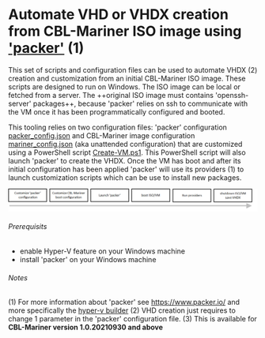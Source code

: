 # Automate VHD or VHDX creation from CBL-Mariner ISO image using ['packer']( https://www.packer.io/) (1)
This set of scripts and configuration files can be used to automate VHDX (2) creation and customization from an initial CBL-Mariner ISO image. These scripts are designed to run on Windows.
The ISO image can be local or fetched from a server. The ++original ISO image must contains 'openssh-server' packages++, because 'packer' relies on ssh to communicate with the VM once it has been programmatically configured and booted.


This tooling relies on two configuration files: 'packer' configuration [packer_config.json](https://github.com/microsoft/CBL-MarinerDemo/blob/nicogbg/image-from-packer/imaging-from-packer/packer_config.json) and CBL-Mariner image configuration [mariner_config.json](https://github.com/microsoft/CBL-MarinerDemo/blob/nicogbg/image-from-packer/imaging-from-packer/mariner_config.json) (aka unattended configuration) that are customized using a PowerShell script [Create-VM.ps1](https://github.com/microsoft/CBL-MarinerDemo/blob/nicogbg/image-from-packer/imaging-from-packer/Create-VM.ps1). This PowerShell script will also launch 'packer' to create the VHDX. Once the VM has boot and after its initial configuration has been applied 'packer' will use its providers (1) to launch customization scripts which can be use to install new packages.

![](PackerFlow.png)

###### Prerequisits
- enable Hyper-V feature on your Windows machine
- install 'packer' on your Windows machine

###### Notes
(1) For more information about 'packer' see https://www.packer.io/ and more specifically the [hyper-v builder](https://www.packer.io/docs/builders/hyperv/iso)
(2) VHD creation just requires to change 1 parameter in the 'packer' configuration file.
(3) This is available for **CBL-Mariner version 1.0.20210930 and above**

